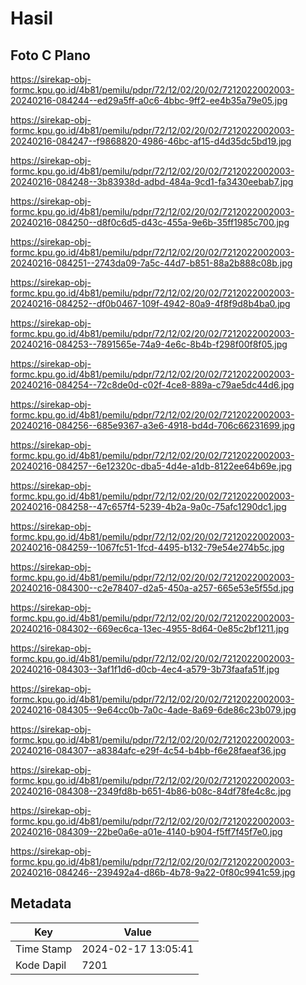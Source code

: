 # Hasil

## Foto C Plano

https://sirekap-obj-formc.kpu.go.id/4b81/pemilu/pdpr/72/12/02/20/02/7212022002003-20240216-084244--ed29a5ff-a0c6-4bbc-9ff2-ee4b35a79e05.jpg

https://sirekap-obj-formc.kpu.go.id/4b81/pemilu/pdpr/72/12/02/20/02/7212022002003-20240216-084247--f9868820-4986-46bc-af15-d4d35dc5bd19.jpg

https://sirekap-obj-formc.kpu.go.id/4b81/pemilu/pdpr/72/12/02/20/02/7212022002003-20240216-084248--3b83938d-adbd-484a-9cd1-fa3430eebab7.jpg

https://sirekap-obj-formc.kpu.go.id/4b81/pemilu/pdpr/72/12/02/20/02/7212022002003-20240216-084250--d8f0c6d5-d43c-455a-9e6b-35ff1985c700.jpg

https://sirekap-obj-formc.kpu.go.id/4b81/pemilu/pdpr/72/12/02/20/02/7212022002003-20240216-084251--2743da09-7a5c-44d7-b851-88a2b888c08b.jpg

https://sirekap-obj-formc.kpu.go.id/4b81/pemilu/pdpr/72/12/02/20/02/7212022002003-20240216-084252--df0b0467-109f-4942-80a9-4f8f9d8b4ba0.jpg

https://sirekap-obj-formc.kpu.go.id/4b81/pemilu/pdpr/72/12/02/20/02/7212022002003-20240216-084253--7891565e-74a9-4e6c-8b4b-f298f00f8f05.jpg

https://sirekap-obj-formc.kpu.go.id/4b81/pemilu/pdpr/72/12/02/20/02/7212022002003-20240216-084254--72c8de0d-c02f-4ce8-889a-c79ae5dc44d6.jpg

https://sirekap-obj-formc.kpu.go.id/4b81/pemilu/pdpr/72/12/02/20/02/7212022002003-20240216-084256--685e9367-a3e6-4918-bd4d-706c66231699.jpg

https://sirekap-obj-formc.kpu.go.id/4b81/pemilu/pdpr/72/12/02/20/02/7212022002003-20240216-084257--6e12320c-dba5-4d4e-a1db-8122ee64b69e.jpg

https://sirekap-obj-formc.kpu.go.id/4b81/pemilu/pdpr/72/12/02/20/02/7212022002003-20240216-084258--47c657f4-5239-4b2a-9a0c-75afc1290dc1.jpg

https://sirekap-obj-formc.kpu.go.id/4b81/pemilu/pdpr/72/12/02/20/02/7212022002003-20240216-084259--1067fc51-1fcd-4495-b132-79e54e274b5c.jpg

https://sirekap-obj-formc.kpu.go.id/4b81/pemilu/pdpr/72/12/02/20/02/7212022002003-20240216-084300--c2e78407-d2a5-450a-a257-665e53e5f55d.jpg

https://sirekap-obj-formc.kpu.go.id/4b81/pemilu/pdpr/72/12/02/20/02/7212022002003-20240216-084302--669ec6ca-13ec-4955-8d64-0e85c2bf1211.jpg

https://sirekap-obj-formc.kpu.go.id/4b81/pemilu/pdpr/72/12/02/20/02/7212022002003-20240216-084303--3af1f1d6-d0cb-4ec4-a579-3b73faafa51f.jpg

https://sirekap-obj-formc.kpu.go.id/4b81/pemilu/pdpr/72/12/02/20/02/7212022002003-20240216-084305--9e64cc0b-7a0c-4ade-8a69-6de86c23b079.jpg

https://sirekap-obj-formc.kpu.go.id/4b81/pemilu/pdpr/72/12/02/20/02/7212022002003-20240216-084307--a8384afc-e29f-4c54-b4bb-f6e28faeaf36.jpg

https://sirekap-obj-formc.kpu.go.id/4b81/pemilu/pdpr/72/12/02/20/02/7212022002003-20240216-084308--2349fd8b-b651-4b86-b08c-84df78fe4c8c.jpg

https://sirekap-obj-formc.kpu.go.id/4b81/pemilu/pdpr/72/12/02/20/02/7212022002003-20240216-084309--22be0a6e-a01e-4140-b904-f5ff7f45f7e0.jpg

https://sirekap-obj-formc.kpu.go.id/4b81/pemilu/pdpr/72/12/02/20/02/7212022002003-20240216-084246--239492a4-d86b-4b78-9a22-0f80c9941c59.jpg


## Metadata

| Key        | Value               |
| ---------- | ------------------- |
| Time Stamp | 2024-02-17 13:05:41 |
| Kode Dapil | 7201                |



